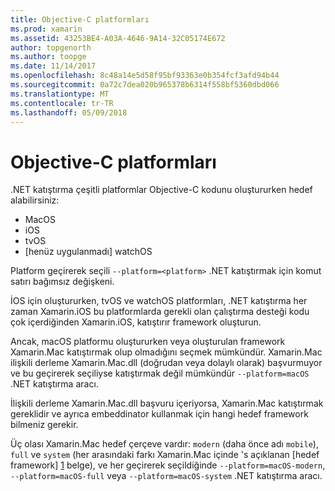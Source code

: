 ```yaml
---
title: Objective-C platformları
ms.prod: xamarin
ms.assetid: 43253BE4-A03A-4646-9A14-32C05174E672
author: topgenorth
ms.author: toopge
ms.date: 11/14/2017
ms.openlocfilehash: 8c48a14e5d58f95bf93363e0b354fcf3afd94b44
ms.sourcegitcommit: 0a72c7dea020b965378b6314f558bf5360dbd066
ms.translationtype: MT
ms.contentlocale: tr-TR
ms.lasthandoff: 05/09/2018
---
```

# <a name="objective-c-platforms"></a>Objective-C platformları

.NET katıştırma çeşitli platformlar Objective-C kodunu oluştururken hedef alabilirsiniz:

* MacOS
* iOS
* tvOS
* [henüz uygulanmadı] watchOS

Platform geçirerek seçili `--platform=<platform>` .NET katıştırmak için komut satırı bağımsız değişkeni.

İOS için oluştururken, tvOS ve watchOS platformları, .NET katıştırma her zaman Xamarin.iOS bu platformlarda gerekli olan çalıştırma desteği kodu çok içerdiğinden Xamarin.iOS, katıştırır framework oluşturun.

Ancak, macOS platformu oluştururken veya oluşturulan framework Xamarin.Mac katıştırmak olup olmadığını seçmek mümkündür. Xamarin.Mac ilişkili derleme Xamarin.Mac.dll (doğrudan veya dolaylı olarak) başvurmuyor ve bu geçirerek seçiliyse katıştırmak değil mümkündür `--platform=macOS` .NET katıştırma aracı.

İlişkili derleme Xamarin.Mac.dll başvuru içeriyorsa, Xamarin.Mac katıştırmak gereklidir ve ayrıca embeddinator kullanmak için hangi hedef framework bilmeniz gerekir.

Üç olası Xamarin.Mac hedef çerçeve vardır: `modern` (daha önce adı `mobile`), `full` ve `system` (her arasındaki farkı Xamarin.Mac içinde 's açıklanan [hedef framework] [ 1] belge), ve her geçirerek seçildiğinde `--platform=macOS-modern`, `--platform=macOS-full` veya `--platform=macOS-system` .NET katıştırma aracı.

[1]: ~/mac/platform/target-framework.md
